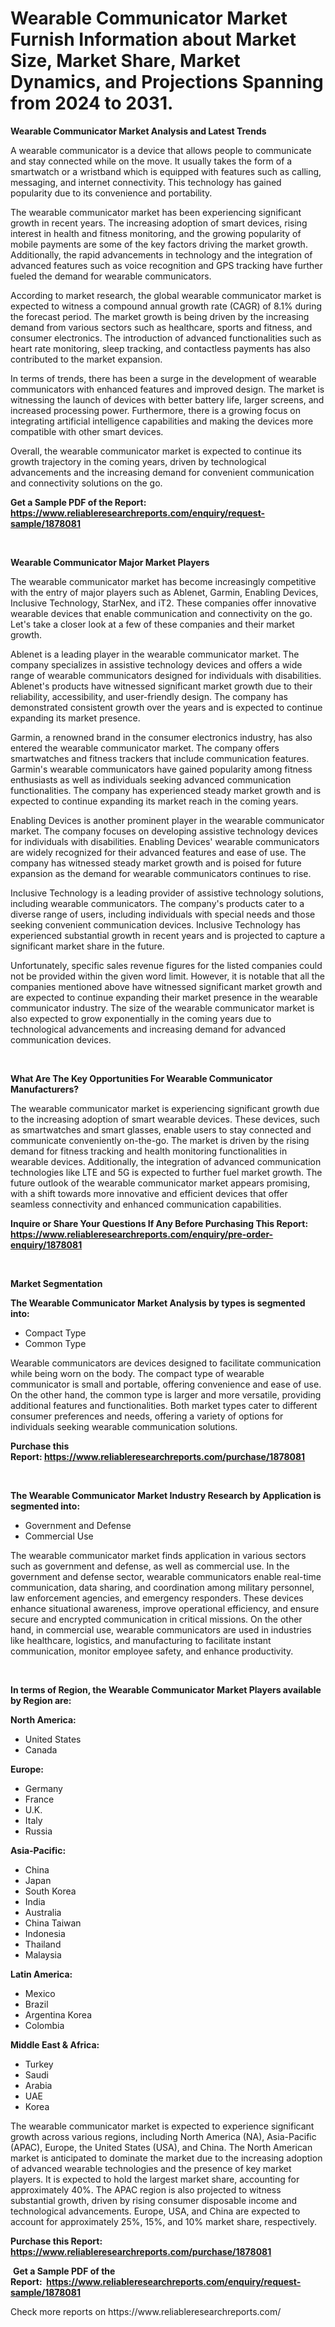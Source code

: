 <p><h1>Wearable Communicator Market Furnish Information about Market Size, Market Share, Market Dynamics, and Projections Spanning from 2024 to 2031.</h1></p><p><strong>Wearable Communicator Market Analysis and Latest Trends</strong></p>
<p><p>A wearable communicator is a device that allows people to communicate and stay connected while on the move. It usually takes the form of a smartwatch or a wristband which is equipped with features such as calling, messaging, and internet connectivity. This technology has gained popularity due to its convenience and portability.</p><p>The wearable communicator market has been experiencing significant growth in recent years. The increasing adoption of smart devices, rising interest in health and fitness monitoring, and the growing popularity of mobile payments are some of the key factors driving the market growth. Additionally, the rapid advancements in technology and the integration of advanced features such as voice recognition and GPS tracking have further fueled the demand for wearable communicators.</p><p>According to market research, the global wearable communicator market is expected to witness a compound annual growth rate (CAGR) of 8.1% during the forecast period. The market growth is being driven by the increasing demand from various sectors such as healthcare, sports and fitness, and consumer electronics. The introduction of advanced functionalities such as heart rate monitoring, sleep tracking, and contactless payments has also contributed to the market expansion.</p><p>In terms of trends, there has been a surge in the development of wearable communicators with enhanced features and improved design. The market is witnessing the launch of devices with better battery life, larger screens, and increased processing power. Furthermore, there is a growing focus on integrating artificial intelligence capabilities and making the devices more compatible with other smart devices.</p><p>Overall, the wearable communicator market is expected to continue its growth trajectory in the coming years, driven by technological advancements and the increasing demand for convenient communication and connectivity solutions on the go.</p></p>
<p><strong>Get a Sample PDF of the Report:&nbsp; <a href="https://www.reliableresearchreports.com/enquiry/request-sample/1878081">https://www.reliableresearchreports.com/enquiry/request-sample/1878081</a></strong></p>
<p>&nbsp;</p>
<p><strong>Wearable Communicator Major Market Players</strong></p>
<p><p>The wearable communicator market has become increasingly competitive with the entry of major players such as Ablenet, Garmin, Enabling Devices, Inclusive Technology, StarNex, and iT2. These companies offer innovative wearable devices that enable communication and connectivity on the go. Let's take a closer look at a few of these companies and their market growth.</p><p>Ablenet is a leading player in the wearable communicator market. The company specializes in assistive technology devices and offers a wide range of wearable communicators designed for individuals with disabilities. Ablenet's products have witnessed significant market growth due to their reliability, accessibility, and user-friendly design. The company has demonstrated consistent growth over the years and is expected to continue expanding its market presence.</p><p>Garmin, a renowned brand in the consumer electronics industry, has also entered the wearable communicator market. The company offers smartwatches and fitness trackers that include communication features. Garmin's wearable communicators have gained popularity among fitness enthusiasts as well as individuals seeking advanced communication functionalities. The company has experienced steady market growth and is expected to continue expanding its market reach in the coming years.</p><p>Enabling Devices is another prominent player in the wearable communicator market. The company focuses on developing assistive technology devices for individuals with disabilities. Enabling Devices' wearable communicators are widely recognized for their advanced features and ease of use. The company has witnessed steady market growth and is poised for future expansion as the demand for wearable communicators continues to rise.</p><p>Inclusive Technology is a leading provider of assistive technology solutions, including wearable communicators. The company's products cater to a diverse range of users, including individuals with special needs and those seeking convenient communication devices. Inclusive Technology has experienced substantial growth in recent years and is projected to capture a significant market share in the future.</p><p>Unfortunately, specific sales revenue figures for the listed companies could not be provided within the given word limit. However, it is notable that all the companies mentioned above have witnessed significant market growth and are expected to continue expanding their market presence in the wearable communicator industry. The size of the wearable communicator market is also expected to grow exponentially in the coming years due to technological advancements and increasing demand for advanced communication devices.</p></p>
<p>&nbsp;</p>
<p><strong>What Are The Key Opportunities For Wearable Communicator Manufacturers?</strong></p>
<p><p>The wearable communicator market is experiencing significant growth due to the increasing adoption of smart wearable devices. These devices, such as smartwatches and smart glasses, enable users to stay connected and communicate conveniently on-the-go. The market is driven by the rising demand for fitness tracking and health monitoring functionalities in wearable devices. Additionally, the integration of advanced communication technologies like LTE and 5G is expected to further fuel market growth. The future outlook of the wearable communicator market appears promising, with a shift towards more innovative and efficient devices that offer seamless connectivity and enhanced communication capabilities.</p></p>
<p><strong>Inquire or Share Your Questions If Any Before Purchasing This Report: <a href="https://www.reliableresearchreports.com/enquiry/pre-order-enquiry/1878081">https://www.reliableresearchreports.com/enquiry/pre-order-enquiry/1878081</a></strong></p>
<p>&nbsp;</p>
<p><strong>Market Segmentation</strong></p>
<p><strong>The Wearable Communicator Market Analysis by types is segmented into:</strong></p>
<p><ul><li>Compact Type</li><li>Common Type</li></ul></p>
<p><p>Wearable communicators are devices designed to facilitate communication while being worn on the body. The compact type of wearable communicator is small and portable, offering convenience and ease of use. On the other hand, the common type is larger and more versatile, providing additional features and functionalities. Both market types cater to different consumer preferences and needs, offering a variety of options for individuals seeking wearable communication solutions.</p></p>
<p><strong>Purchase this Report:&nbsp;<a href="https://www.reliableresearchreports.com/purchase/1878081">https://www.reliableresearchreports.com/purchase/1878081</a></strong></p>
<p>&nbsp;</p>
<p><strong>The Wearable Communicator Market Industry Research by Application is segmented into:</strong></p>
<p><ul><li>Government and Defense</li><li>Commercial Use</li></ul></p>
<p><p>The wearable communicator market finds application in various sectors such as government and defense, as well as commercial use. In the government and defense sector, wearable communicators enable real-time communication, data sharing, and coordination among military personnel, law enforcement agencies, and emergency responders. These devices enhance situational awareness, improve operational efficiency, and ensure secure and encrypted communication in critical missions. On the other hand, in commercial use, wearable communicators are used in industries like healthcare, logistics, and manufacturing to facilitate instant communication, monitor employee safety, and enhance productivity.</p></p>
<p>&nbsp;</p>
<p><strong>In terms of Region, the Wearable Communicator Market Players available by Region are:</strong></p>
<p>
    <p> <strong> North America: </strong>
        <ul>
            <li>United States</li>
            <li>Canada</li>
        </ul>
        </p> 
    <p> <strong> Europe: </strong>
        <ul>
            <li>Germany</li>
            <li>France</li>
            <li>U.K.</li>
            <li>Italy</li>
            <li>Russia</li>
        </ul>
        </p> 
    <p> <strong> Asia-Pacific: </strong>
        <ul>
            <li>China</li>
            <li>Japan</li>
            <li>South Korea</li>
            <li>India</li>
            <li>Australia</li>
            <li>China Taiwan</li>
            <li>Indonesia</li>
            <li>Thailand</li>
            <li>Malaysia</li>
        </ul>
        </p> 
    <p> <strong> Latin America: </strong>
        <ul>
            <li>Mexico</li>
            <li>Brazil</li>
            <li>Argentina Korea</li>
            <li>Colombia</li>
        </ul>
        </p> 
    <p> <strong> Middle East & Africa: </strong>
        <ul>
            <li>Turkey</li>
            <li>Saudi</li>
            <li>Arabia</li>
            <li>UAE</li>
            <li>Korea</li>
        </ul>
    </p>
    </p>
<p><p>The wearable communicator market is expected to experience significant growth across various regions, including North America (NA), Asia-Pacific (APAC), Europe, the United States (USA), and China. The North American market is anticipated to dominate the market due to the increasing adoption of advanced wearable technologies and the presence of key market players. It is expected to hold the largest market share, accounting for approximately 40%. The APAC region is also projected to witness substantial growth, driven by rising consumer disposable income and technological advancements. Europe, USA, and China are expected to account for approximately 25%, 15%, and 10% market share, respectively.</p></p>
<p><strong>Purchase this Report: <a href="https://www.reliableresearchreports.com/purchase/1878081">https://www.reliableresearchreports.com/purchase/1878081</a></strong></p>
<p>&nbsp;<strong>Get a Sample PDF of the Report:&nbsp;&nbsp;<a href="https://www.reliableresearchreports.com/enquiry/request-sample/1878081">https://www.reliableresearchreports.com/enquiry/request-sample/1878081</a></strong></p>
<p><strong></strong></p>
<p>Check more reports on https://www.reliableresearchreports.com/</p>